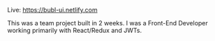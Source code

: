 Live: https://bubl-ui.netlify.com

This was a team project built in 2 weeks. I was a Front-End Developer working primarily with React/Redux and JWTs.